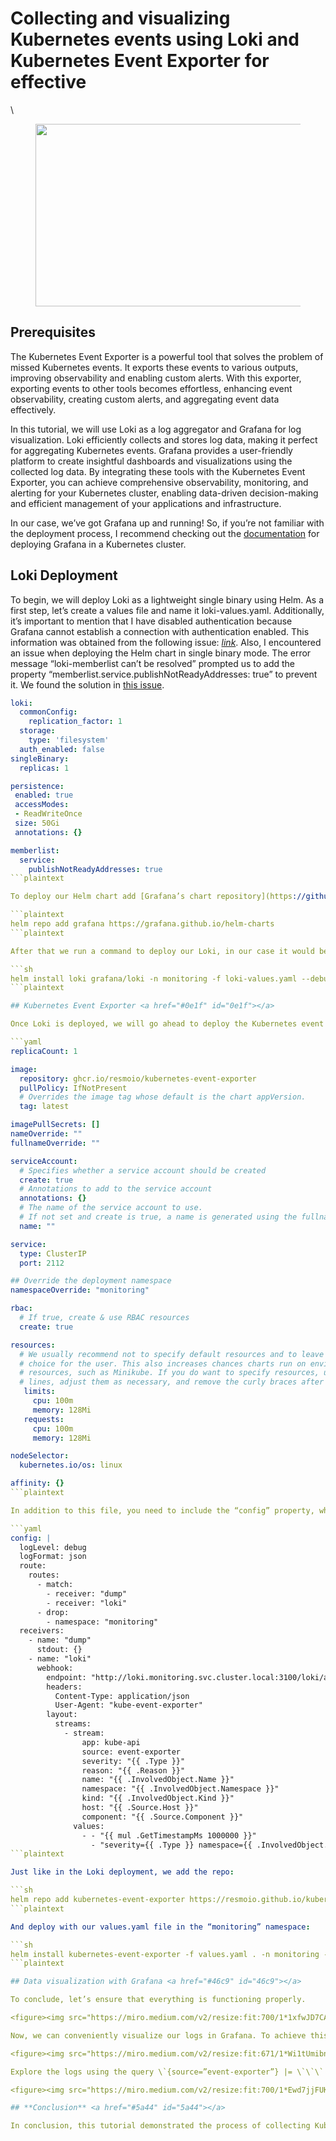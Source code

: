 # Collecting and visualizing Kubernetes events using Loki and Kubernetes Event Exporter for effective

\


<figure><img src="https://miro.medium.com/v2/resize:fit:700/1*nWxbG6DXnUX1bfT_wSaKIQ.png" alt="" height="292" width="700"><figcaption></figcaption></figure>

## Prerequisites <a href="#2ad3" id="2ad3"></a>

The Kubernetes Event Exporter is a powerful tool that solves the problem of missed Kubernetes events. It exports these events to various outputs, improving observability and enabling custom alerts. With this exporter, exporting events to other tools becomes effortless, enhancing event observability, creating custom alerts, and aggregating event data effectively.

In this tutorial, we will use Loki as a log aggregator and Grafana for log visualization. Loki efficiently collects and stores log data, making it perfect for aggregating Kubernetes events. Grafana provides a user-friendly platform to create insightful dashboards and visualizations using the collected log data. By integrating these tools with the Kubernetes Event Exporter, you can achieve comprehensive observability, monitoring, and alerting for your Kubernetes cluster, enabling data-driven decision-making and efficient management of your applications and infrastructure.

In our case, we’ve got Grafana up and running! So, if you’re not familiar with the deployment process, I recommend checking out the [documentation](https://grafana.com/docs/grafana/latest/setup-grafana/installation/kubernetes/) for deploying Grafana in a Kubernetes cluster.

## Loki Deployment <a href="#fa96" id="fa96"></a>

To begin, we will deploy Loki as a lightweight single binary using Helm. As a first step, let’s create a values file and name it loki-values.yaml. Additionally, it’s important to mention that I have disabled authentication because Grafana cannot establish a connection with authentication enabled. This information was obtained from the following issue: [_link_](https://github.com/grafana/loki/issues/6729). Also, I encountered an issue when deploying the Helm chart in single binary mode. The error message “loki-memberlist can’t be resolved” prompted us to add the property “memberlist.service.publishNotReadyAddresses: true” to prevent it. We found the solution in [this issue](https://github.com/grafana/loki/issues/7907).

```yaml
loki:
  commonConfig:
    replication_factor: 1
  storage:
    type: 'filesystem'
  auth_enabled: false
singleBinary:
  replicas: 1

persistence:
 enabled: true
 accessModes:
 - ReadWriteOnce
 size: 50Gi
 annotations: {}

memberlist:
  service:
    publishNotReadyAddresses: true
```plaintext

To deploy our Helm chart add [Grafana’s chart repository](https://github.com/grafana/helm-charts) to Helm:

```plaintext
helm repo add grafana https://grafana.github.io/helm-charts
```plaintext

After that we run a command to deploy our Loki, in our case it would be in the “monitoring” namespace. Debug flag I use to make sure that all configuration is perfect

```sh
helm install loki grafana/loki -n monitoring -f loki-values.yaml --debug
```plaintext

## Kubernetes Event Exporter <a href="#0e1f" id="0e1f"></a>

Once Loki is deployed, we will go ahead to deploy the Kubernetes event exporter. Just like with Loki, we will utilize the Helm chart from this [repository](https://github.com/resmoio/kubernetes-event-exporter), along with our custom values file named values.yaml.

```yaml
replicaCount: 1

image:
  repository: ghcr.io/resmoio/kubernetes-event-exporter
  pullPolicy: IfNotPresent
  # Overrides the image tag whose default is the chart appVersion.
  tag: latest

imagePullSecrets: []
nameOverride: ""
fullnameOverride: ""

serviceAccount:
  # Specifies whether a service account should be created
  create: true
  # Annotations to add to the service account
  annotations: {}
  # The name of the service account to use.
  # If not set and create is true, a name is generated using the fullname template
  name: ""

service:
  type: ClusterIP
  port: 2112

## Override the deployment namespace
namespaceOverride: "monitoring"

rbac:
  # If true, create & use RBAC resources
  create: true

resources:
  # We usually recommend not to specify default resources and to leave this as a conscious
  # choice for the user. This also increases chances charts run on environments with little
  # resources, such as Minikube. If you do want to specify resources, uncomment the following
  # lines, adjust them as necessary, and remove the curly braces after 'resources:'.
   limits:
     cpu: 100m
     memory: 128Mi
   requests:
     cpu: 100m
     memory: 128Mi

nodeSelector:
  kubernetes.io/os: linux

affinity: {}
```plaintext

In addition to this file, you need to include the “config” property, which I will describe below. Within the “config” property, you can specify the destination for the event exporter’s data. In our case, we will use Loki, but you can integrate many other applications as listed in the [documentation](https://github.com/resmoio/kubernetes-event-exporter/blob/master/README.md). Since Loki does not have a direct integration, we will utilize it as a simple [webhook](https://github.com/opsgenie/kubernetes-event-exporter/issues/149), making requests to the Loki API. Furthermore, we will format our request to display comprehensive event data. The receiver is listed as a “dump” to easily access and read the logs via the command line using the command `kubectl logs`.

```yaml
config: |
  logLevel: debug
  logFormat: json
  route:
    routes:
      - match:
        - receiver: "dump"
        - receiver: "loki"
      - drop:
        - namespace: "monitoring"
  receivers:
    - name: "dump"
      stdout: {}
    - name: "loki"
      webhook:
        endpoint: "http://loki.monitoring.svc.cluster.local:3100/loki/api/v1/push"
        headers:
          Content-Type: application/json
          User-Agent: "kube-event-exporter"
        layout:
          streams:
            - stream:
                app: kube-api
                source: event-exporter
                severity: "{{ .Type }}"
                reason: "{{ .Reason }}"
                name: "{{ .InvolvedObject.Name }}"
                namespace: "{{ .InvolvedObject.Namespace }}"
                kind: "{{ .InvolvedObject.Kind }}"
                host: "{{ .Source.Host }}"
                component: "{{ .Source.Component }}"
              values:
                - - "{{ mul .GetTimestampMs 1000000 }}"
                  - "severity={{ .Type }} namespace={{ .InvolvedObject.Namespace }} object={{ .InvolvedObject.Kind }}/{{ .InvolvedObject.Name }} reason={{ .Reason }} message={{ .Message }}"
```plaintext

Just like in the Loki deployment, we add the repo:

```sh
helm repo add kubernetes-event-exporter https://resmoio.github.io/kubernetes-event-exporter
```plaintext

And deploy with our values.yaml file in the “monitoring” namespace:

```sh
helm install kubernetes-event-exporter -f values.yaml . -n monitoring --debug
```plaintext

## Data visualization with Grafana <a href="#46c9" id="46c9"></a>

To conclude, let’s ensure that everything is functioning properly.

<figure><img src="https://miro.medium.com/v2/resize:fit:700/1*1xfwJD7CAMxbuk5DKveE0w.png" alt="" height="148" width="700"><figcaption><p>We have successfully deployed Loki and Event Exporter.</p></figcaption></figure>

Now, we can conveniently visualize our logs in Grafana. To achieve this, let’s add Loki as a data source in Grafana.

<figure><img src="https://miro.medium.com/v2/resize:fit:671/1*Wi1tUmibn0bO52g-wp_dlA.png" alt="" height="889" width="671"><figcaption></figcaption></figure>

Explore the logs using the query \`{source=”event-exporter”} |= \`\`\` to retrieve all logs from the event exporter.

<figure><img src="https://miro.medium.com/v2/resize:fit:700/1*Ewd7jjFUKXGy01YrDwK6sQ.png" alt="" height="225" width="700"><figcaption></figcaption></figure>

## **Сonclusion** <a href="#5a44" id="5a44"></a>

In conclusion, this tutorial demonstrated the process of collecting Kubernetes events and visualizing them on a Grafana dashboard. By utilizing the Kubernetes Event Exporter and Grafana Loki, event monitoring and visualization were achieved.
